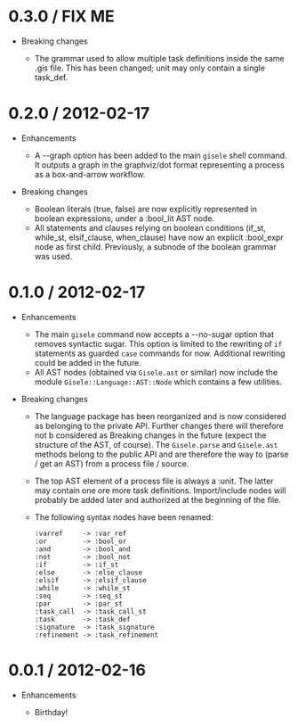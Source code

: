 # 0.3.0 / FIX ME

* Breaking changes

  * The grammar used to allow multiple task definitions inside the same .gis file.
    This has been changed; unit may only contain a single task_def.

# 0.2.0 / 2012-02-17

* Enhancements

  * A --graph option has been added to the main `gisele` shell command. It outputs a graph
    in the graphviz/dot format representing a process as a box-and-arrow workflow.

* Breaking changes

  * Boolean literals (true, false) are now explicitly represented in boolean expressions,
    under a :bool_lit AST node.
  * All statements and clauses relying on boolean conditions (if_st, while_st, elsif_clause,
    when_clause) have now an explicit :bool_expr node as first child. Previously, a subnode
    of the boolean grammar was used.

# 0.1.0 / 2012-02-17

* Enhancements

  * The main `gisele` command now accepts a --no-sugar option that removes syntactic
    sugar. This option is limited to the rewriting of `if` statements as guarded `case`
    commands for now. Additional rewriting could be added in the future.
  * All AST nodes (obtained via `Gisele.ast` or similar) now include the module
    `Gisele::Language::AST::Node` which contains a few utilities.

* Breaking changes

  * The language package has been reorganized and is now considered as belonging to
    the private API. Further changes there will therefore not b considered as Breaking
    changes in the future (expect the structure of the AST, of course).
    The `Gisele.parse` and `Gisele.ast` methods belong to the public API and are therefore
    the way to (parse / get an AST) from a process file / source.

  * The top AST element of a process file is always a :unit. The latter may contain
    one ore more task definitions. Import/include nodes will probably be added later
    and authorized at the beginning of the file.

  * The following syntax nodes have been renamed:

        :varref     -> :var_ref
        :or         -> :bool_or
        :and        -> :bool_and
        :not        -> :bool_not
        :if         -> :if_st
        :else       -> :else_clause
        :elsif      -> :elsif_clause
        :while      -> :while_st
        :seq        -> :seq_st
        :par        -> :par_st
        :task_call  -> :task_call_st
        :task       -> :task_def
        :signature  -> :task_signature
        :refinement -> :task_refinement

# 0.0.1 / 2012-02-16

* Enhancements

  * Birthday!
